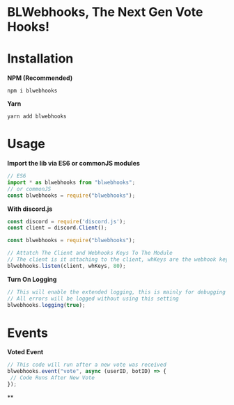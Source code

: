 # BLWebhooks, The Next Gen Vote Hooks!

# Installation
**NPM (Recommended)**
```
npm i blwebhooks
```
**Yarn**
```
yarn add blwebhooks
```

# Usage

**Import the lib via ES6 or commonJS modules**
```js
// ES6
import * as blwebhooks from "blwebhooks";
// or commonJS
const blwebhooks = require("blwebhooks");
```
**With discord.js**
```js
const discord = require('discord.js');
const client = discord.Client();

const blwebhooks = require("blwebhooks");

// Attatch The Client and Webhooks Keys To The Module
// The client is it attaching to the client, whKeys are the webhook keys and 80 is the port it will run on
blwebhooks.listen(client, whKeys, 80);
```
**Turn On Logging**
```js
// This will enable the extended logging, this is mainly for debugging purposes
// All errors will be logged without using this setting
blwebhooks.logging(true);
```

# Events

**Voted Event**
```js
// This code will run after a new vote was received
blwebhooks.event("vote", async (userID, botID) => {
 // Code Runs After New Vote
});
```
**

